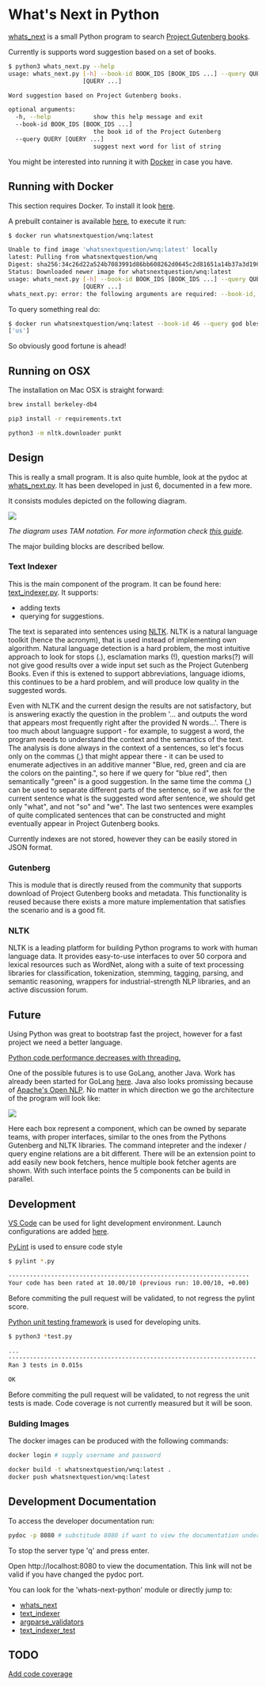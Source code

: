 # What's Next in Python

[whats_next](whats_next.py) is a small Python program to search [Project Gutenberg books](https://pypi.org/project/Gutenberg/).

Currently is supports word suggestion based on a set of books.

```sh
$ python3 whats_next.py --help
usage: whats_next.py [-h] --book-id BOOK_IDS [BOOK_IDS ...] --query QUERY
                     [QUERY ...]

Word suggestion based on Project Gutenberg books.

optional arguments:
  -h, --help            show this help message and exit
  --book-id BOOK_IDS [BOOK_IDS ...]
                        the book id of the Project Gutenberg
  --query QUERY [QUERY ...]
                        suggest next word for list of string
```

You might be interested into running it with [Docker](http://docker.com/) in case you have.

## Running with Docker

This section requires Docker. To install it look [here](https://docs.docker.com/install/).


A prebuilt container is available [here](https://hub.docker.com/repository/docker/whatsnextquestion/wnq), to execute it run:

```sh
$ docker run whatsnextquestion/wnq:latest

Unable to find image 'whatsnextquestion/wnq:latest' locally
latest: Pulling from whatsnextquestion/wnq
Digest: sha256:34c26d22a524b7083991d86bb608262d0645c2d81651a14b37a3d190fc5a1dda
Status: Downloaded newer image for whatsnextquestion/wnq:latest
usage: whats_next.py [-h] --book-id BOOK_IDS [BOOK_IDS ...] --query QUERY
                     [QUERY ...]
whats_next.py: error: the following arguments are required: --book-id, --query
```

To query something real do:
```sh
$ docker run whatsnextquestion/wnq:latest --book-id 46 --query god bless
['us']
```

So obviously good fortune is ahead!

## Running on OSX

The installation on Mac OSX is straight forward:

```sh
brew install berkeley-db4

pip3 install -r requirements.txt

python3 -m nltk.downloader punkt
```

## Design

This is really a small program. It is also quite humble, look at the pydoc at [whats_next.py](whats_next.py). It has been developed in just 6, documented in a few more.

It consists modules depicted on the following diagram.

![](whats-next-python.png)

*The diagram uses TAM notation. For more information check [this guide](http://www.fmc-modeling.org/fmc-and-tam).*

The major building blocks are described bellow. 

### Text Indexer

This is the main component of the program. It can be found here: [text_indexer.py](text_indexer.py). It supports:
  * adding texts
  * querying for suggestions.

The text is separated into sentences using [NLTK](https://nltk.org). NLTK is a natural language toolkit (hence the acronym), that is used instead of implementing own algorithm. Natural language detection is a hard problem, the most intuitive approach to look for stops (.), esclamation marks (!), question marks(?) will not give good results over a wide input set such as the Project Gutenberg Books. Even if this is extened to support abbreviations, language idioms, this continues to be a hard problem, and will produce low quality in the suggested words. 

Even with NLTK and the current design the results are not satisfactory, but is answering exactly the question in the problem '... and outputs the word that appears most frequently right after the provided N words...'. There is too much about languagre support - for example, to suggest a word, the program needs to understand the context and the semantics of the text. The analysis is done always in the context of a sentences, so let's focus only on the commas (,) that might appear there - it can be used to enumerate adjectives in an additive manner "Blue, red, green and cia are the colors on the painting.", so here if we query for "blue red", then semantically "green" is a good suggestion. In the same time the comma (,) can be used to separate different parts of the sentence, so if we ask for the current sentence what is the suggested word after sentence, we should get only "what", and not "so" and "we". The last two sentences were examples of quite complicated sentences that can be constructed and might eventually appear in Project Gutenberg books.

Currently indexes are not stored, however they can be easily stored in JSON format.

### Gutenberg

This is module that is directly reused from the community that supports download of Project Gutenberg books and metadata. This functionality is reused because there exists a more mature implementation that satisfies the scenario and is a good fit.

### NLTK

NLTK is a leading platform for building Python programs to work with human language data. It provides easy-to-use interfaces to over 50 corpora and lexical resources such as WordNet, along with a suite of text processing libraries for classification, tokenization, stemming, tagging, parsing, and semantic reasoning, wrappers for industrial-strength NLP libraries, and an active discussion forum.

## Future

Using Python was great to bootstrap fast the project, however for a fast project we need a better language. 

[Python code performance decreases with threading.](https://stackoverflow.com/questions/6821477/python-code-performance-decreases-with-threading)

One of the possible futures is to use GoLang, another Java. Work has already been started for GoLang [here](https://github.com/whatsnextquestion/whats-next-go). Java also looks promissing because of [Apache's Open NLP](https://opennlp.apache.org/). No matter in which direction we go the architecture of the program will look like:

![](whats-next-future.png)

Here each box represent a component, which can be owned by separate teams, with proper interfaces, similar to the ones from the Pythons Gutenberg and NLTK libraries. The command intepreter and the indexer / query engine relations are a bit different. There will be an extension point to add easily new book fetchers, hence multiple book fetcher agents are shown. With such interface points the 5 components can be build in parallel. 

## Development

[VS Code](https://code.visualstudio.com/) can be used for light development environment. Launch configurations are added [here](.vscode/launch.json).

[PyLint](https://pylint.org) is used to ensure code style
```sh
$ pylint *.py

--------------------------------------------------------------------
Your code has been rated at 10.00/10 (previous run: 10.00/10, +0.00)
```

Before commiting the pull request will be validated, to not regress the pylint score.

[Python unit testing framework](https://docs.python.org/3/library/unittest.html) is used for developing units.
```sh
$ python3 *test.py

...
----------------------------------------------------------------------
Ran 3 tests in 0.015s

OK
```

Before commiting the pull request will be validated, to not regress the unit tests is made. Code coverage is not currently measured but it will be soon.

### Bulding Images

The docker images can be produced with the following commands:

```sh
docker login # supply username and password

docker build -t whatsnextquestion/wnq:latest .
docker push whatsnextquestion/wnq:latest
```

## Development Documentation

To access the developer documentation run:

```sh
pydoc -p 8080 # substitude 8080 if want to view the documentation under another port
```

To stop the server type 'q' and press enter.

Open http://localhost:8080 to view the documentation. This link will not be valid if you have changed the pydoc port.

You can look for the 'whats-next-python' module or directly jump to:
   * [whats_next](http://localhost:8080/whats_next.html)
   * [text_indexer](http://localhost:8080/text_indexer.html)
   * [argparse_validators](http://localhost:8080/argparse_validators.html)
   * [text_indexer_test](http://localhost:8080/text_indexer_test.html)

## TODO

[Add code coverage](https://coverage.readthedocs.io/en/v4.5.x/)